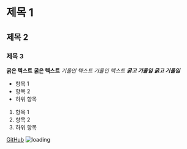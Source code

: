 # 제목 1
## 제목 2
### 제목 3
**굵은 텍스트**
__굵은 텍스트__
*기울인 텍스트*
_기울인 텍스트_
***굵고 기울임***
___굵고 기울임___
- 항목 1
- 항목 2
 - 하위 항목
1. 항목 1
2. 항목 2
 1. 하위 항목

[GitHub](https://github.com)
![loading](https://github.com/user-attachments/assets/2f1a1bf3-bbbd-483f-ae91-52a58a9ccda0)

